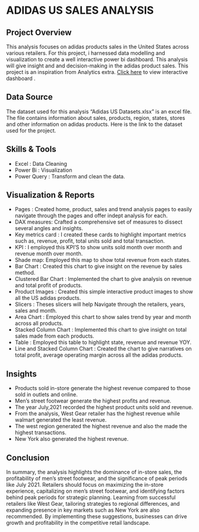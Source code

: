 # ADIDAS US SALES ANALYSIS

## Project Overview

This analysis focuses on adidas products sales in the United States across various retailers. For this project, i harnessed data modelling and visualization to create a well interactive power bi dashboard. This analysis will give insight and and decision-making in the adidas product sales. This project is an inspiration from Analytics extra. [Click here](https://app.powerbi.com/view?r=eyJrIjoiZTllZjZiYzctZDM4Ni00OTkxLWJiNWUtMzY5ZWI1ZDI3ZTk0IiwidCI6ImRmODY3OWNkLWE4MGUtNDVkOC05OWFjLWM4M2VkN2ZmOTVhMCJ9) to view interactive dashboard .

## Data Source 

The dataset used for this analysis “Adidas US Datasets.xlsx” is an excel file. The file contains information about sales, products, region, states, stores and other information on adidas products. Here is the link to the dataset used for the project.

## Skills & Tools

- Excel : Data Cleaning
- Power Bi : Visualization
- Power Query : Transform and clean the data.

## Visualization & Reports
- Pages : Created home, product, sales and trend analysis pages to easily navigate through the pages and offer indept analysis for each.
- DAX measures: Crafted a comprehensive set of measures to dissect several angles and insights.
- Key metrics card : I created these cards to highlight important metrics such as, revenue, profit, total units sold and total transaction.
- KPI : I employed this KPI’S to show units sold month over month and revenue month over month.
- Shade map: Employed this map to show total revenue from each states.
- Bar Chart : Created this chart to give insight on the revenue by sales method.
- Clustered Bar Chart : Implemented the chart to give analysis on revenue and total profit of products.
- Product Images : Created this simple interactive product images to show all the US adidas products.
- Slicers : Theses slicers will help Navigate through the retailers, years, sales and month.
- Area Chart : Employed this chart to show sales trend by year and month across all products.
- Stacked Column Chart : Implemented this chart to give insight on total sales made from each products.
- Table : Employed this table to highlight state, revenue and revenue YOY.
- Line and Stacked Column Chart : Created the chart to give narratives on total profit, average operating margin across all the adidas products.

## Insights

- Products sold in-store generate the highest revenue compared to those sold in outlets and online.
- Men’s street footwear generate the highest profits and revenue.
- The year July,2021 recorded the highest product units sold and revenue.
- From the analysis, West Gear retailer has the highest revenue while walmart generated the least revenue.
- The west region generated the highest revenue and also the made the highest transactions.
- New York also generated the highest revenue.

## Conclusion

In summary, the analysis highlights the dominance of in-store sales, the profitability of men’s street footwear, and the significance of peak periods like July 2021. Retailers should focus on maximizing the in-store experience, capitalizing on men’s street footwear, and identifying factors behind peak periods for strategic planning. Learning from successful retailers like West Gear, tailoring strategies to regional differences, and expanding presence in key markets such as New York are also recommended. By implementing these suggestions, businesses can drive growth and profitability in the competitive retail landscape.
